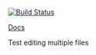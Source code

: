[![Build Status](http://jenkins.dev.asserts.ai/buildStatus/icon?job=Asserts%2Fsample-apps%2Fmaster)](http://jenkins.dev.asserts.ai/job/Asserts/job/sample-apps/job/master/)

[Docs](https://eng-docs.dev.asserts.ai/sample-apps/index.html)

Test editing multiple files